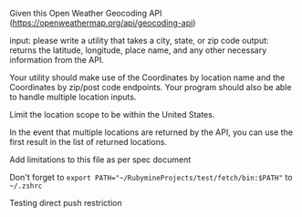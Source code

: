 Given this Open Weather Geocoding API (https://openweathermap.org/api/geocoding-api)

input: please write a utility that takes a city, state, or zip code
output: returns the latitude, longitude, place name, and any other necessary information from the API.

Your utility should make use of the Coordinates by location name and the Coordinates by zip/post code endpoints.
Your program should also be able to handle multiple location inputs.

Limit the location scope to be within the United States.

In the event that multiple locations are returned by the API, you can use the first result in the list of returned locations.

Add limitations to this file as per spec document

Don't forget to `export PATH="~/RubymineProjects/test/fetch/bin:$PATH"` to `~/.zshrc`

Testing direct push restriction
